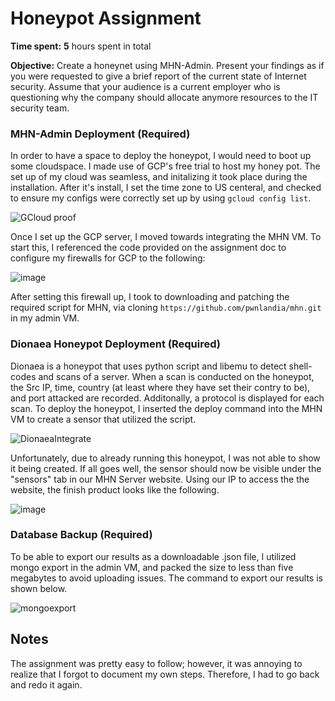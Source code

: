 # Honeypot Assignment

**Time spent:** **5** hours spent in total

**Objective:** Create a honeynet using MHN-Admin. Present your findings as if you were requested to give a brief report of the current state of Internet security. Assume that your audience is a current employer who is questioning why the company should allocate anymore resources to the IT security team.

### MHN-Admin Deployment (Required)

In order to have a space to deploy the honeypot, I would need to boot up some cloudspace. I made use of GCP's free trial to host my honey pot. The set up of my cloud was seamless, and initalizing it took place during the installation. After it's install, I set the time zone to US centeral, and checked to ensure my configs were correctly set up by using `gcloud config list`. 

![GCloud proof](https://user-images.githubusercontent.com/95894083/167200040-f8aa91b6-cee4-46e2-9126-29bd717585c6.gif)

Once I set up the GCP server, I moved towards integrating the MHN VM. To start this, I referenced the code provided on the assignment doc to configure my firewalls for GCP to the following: 

![image](https://user-images.githubusercontent.com/95894083/167202372-d599f8f6-fbbc-4174-9a96-afc0897f1332.png)

After setting this firewall up, I took to downloading and patching the required script for MHN, via cloning `https://github.com/pwnlandia/mhn.git` in my admin VM.

### Dionaea Honeypot Deployment (Required)

Dionaea is a honeypot that uses python script and libemu to detect shell-codes and scans of a server. When a scan is conducted on the honeypot, the Src IP, time, country (at least where they have set their contry to be), and port attacked are recorded. Additonally, a protocol is displayed for each scan. To deploy the honeypot, I inserted the deploy command into the MHN VM to create a sensor that utilized the script. 


![DionaeaIntegrate](https://user-images.githubusercontent.com/95894083/167226325-11b91b19-af8b-4d0f-805d-5213ecd6b799.gif)

Unfortunately, due to already running this honeypot, I was not able to show it being created. If all goes well, the sensor should now be visible under the "sensors" tab in our MHN Server website. Using our IP to access the the website, the finish product looks like the following. 

![image](https://user-images.githubusercontent.com/95894083/167228095-72fd7c79-b747-4db8-8590-048cdc788374.png)

### Database Backup (Required) 

To be able to export our results as a downloadable .json file, I utilized mongo export in the admin VM, and packed the size to less than five megabytes to avoid uploading issues. The command to export our results is shown below. 

![mongoexport](https://user-images.githubusercontent.com/95894083/167230204-ec22f1ed-65ad-426e-b838-93c0be2fb84a.gif)

## Notes

The assignment was pretty easy to follow; however, it was annoying to realize that I forgot to document my own steps. Therefore, I had to go back and redo it again. 
